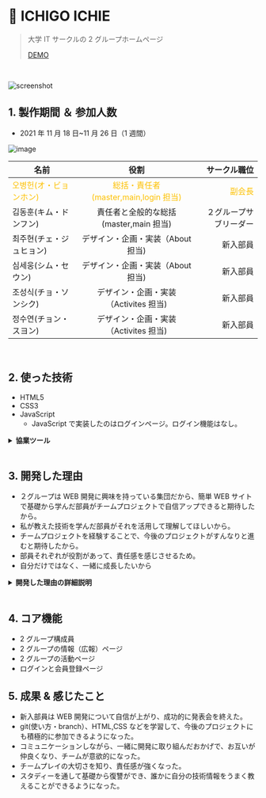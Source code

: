# :pushpin: ICHIGO ICHIE

> 大学 IT サークルの 2 グループホームページ
>
> [DEMO](https://bit.ly/3NM3RN6)

</br>

![screenshot](https://user-images.githubusercontent.com/80688093/170961252-da901de7-6d36-4629-8ef3-88c516950e5f.png)

## 1. 製作期間 ＆ 参加人数

- 2021 年 11 月 18 日~11 月 26 日（1 週間）

![image](https://user-images.githubusercontent.com/80688093/170970916-fe71e353-d191-45b6-9521-1659f40223de.png)

| 名前                                                      |                                  役割                                   |                              サークル職位 |
| --------------------------------------------------------- | :---------------------------------------------------------------------: | ----------------------------------------: |
| <span style="color:#fdc000">오병헌(オ・ビョンホン)</span> | <span style="color:#fdc000">総括・責任者(master,main,login 担当)</sapn> | <span style="color:#fdc000">副会長</span> |
| 김동훈(キム・ドンフン)                                    |                 責任者と全般的な総括(master,main 担当)                  |                    ２グループサブリーダー |
| 최주현(チェ・ジュヒョン)                                  |                    デザイン・企画・実装（About 担当)                    |                                  新入部員 |
| 심세웅(シム・セウン)                                      |                    デザイン・企画・実装（About 担当)                    |                                  新入部員 |
| 조성식(チョ・ソンシク)                                    |                  デザイン・企画・実装（Activites 担当)                  |                                  新入部員 |
| 정수연(チョン・スヨン)                                    |                  デザイン・企画・実装（Activites 担当)                  |                                  新入部員 |

</br>

## 2. 使った技術

- HTML5
- CSS3
- JavaScript
  - JavaScript で実装したのはログインページ。ログイン機能はなし。

<details>
	<summary><b>協業ツール</b></summary>

![Slack](https://user-images.githubusercontent.com/80688093/170968960-1dc856a7-eb6b-4476-a669-f80029d7dd7b.png)

コミュニケーションツールは`Slack`や`kakaoTalk`を使い、効率的に働く環境でプロジェクトをすんなりと進めることができた。

![image](https://user-images.githubusercontent.com/80688093/170970334-2c8aadc8-35ac-41ad-ae5f-6ee8cacfa833.png)

`git`を活用し、協業することでお互いにコミュニケーションの重要性を知った。
branch は`Main` `About` `Activites` `Signin`に分けて最終的に`master`branch に`marge`した。

</details>

</br>

## 3. 開発した理由

- ２グループは WEB 開発に興味を持っている集団だから、簡単 WEB サイトで基礎から学んだ部員がチームプロジェクトで自信アップできると期待したから。
- 私が教えた技術を学んだ部員がそれを活用して理解してほしいから。
- チームプロジェクトを経験することで、今後のプロジェクトがすんなりと進むと期待したから。
- 部員それぞれが役割があって、責任感を感じさせるため。
- 自分だけではなく、一緒に成長したいから

<details>
	<summary><b>開発した理由の詳細説明</b></summary>
	<div markdown="1">

IT サークルでは、年に２~４回はプロジェクト発表会があります。その発表会のために、それぞれのグループ（各組織）はスタディーを行って準備します。

そこで、私は２グループのリーダーであり、会長であるので
チームが成長するためにリーダーとして、責任感を持ち、ＡからＺまで基礎から教えました。(HTML・CSS・GitHub)

一人一人が大事な役割を持ち、git の`Branch`を活用して開発にチャレンジしました。

</div>
</details>

</br>

## 4. コア機能

- 2 グループ構成員
- 2 グループの情報（広報）ページ
- 2 グループの活動ページ
- ログインと会員登録ページ

## 5. 成果 & 感じたこと

- 新入部員は WEB 開発について自信が上がり、成功的に発表会を終えた。
- git(使い方・branch）、HTML,CSS などを学習して、今後のプロジェクトにも積極的に参加できるようになった。
- コミュニケーションしながら、一緒に開発に取り組んだおかげで、お互いが仲良くなり、チームが意欲的になった。
- チームプレイの大切さを知り、責任感が強くなった。
- スタディーを通して基礎から復讐ができ、誰かに自分の技術情報をうまく教えることができるようになった。
